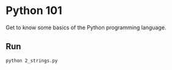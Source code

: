 # Python 101
Get to know some basics of the Python programming language.

## Run
```
python 2_strings.py
```
